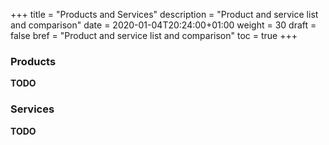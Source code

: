 +++
title = "Products and Services"
description = "Product and service list and comparison"
date = 2020-01-04T20:24:00+01:00
weight = 30
draft = false
bref = "Product and service list and comparison"
toc = true
+++

### Products

**TODO**

### Services

**TODO**
